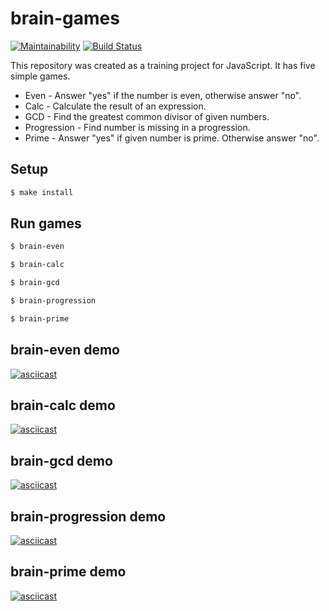 # brain-games

[![Maintainability](https://api.codeclimate.com/v1/badges/40d8b13e0c1d58385f97/maintainability)](https://codeclimate.com/github/maximvs286/frontend-project-lvl1/maintainability)
[![Build Status](https://travis-ci.org/maximvs286/frontend-project-lvl1.svg?branch=master)](https://travis-ci.org/maximvs286/frontend-project-lvl1)

This repository was created as a training project for JavaScript. It has five simple games.
* Even - Answer "yes" if the number is even, otherwise answer "no".
* Calc - Calculate the result of an expression.
* GCD - Find the greatest common divisor of given numbers.
* Progression - Find number is missing in a progression.
* Prime - Answer "yes" if given number is prime. Otherwise answer "no".

## Setup

```sh
$ make install
```

## Run games

```sh
$ brain-even
```
```sh
$ brain-calc
```
```sh
$ brain-gcd
```
```sh
$ brain-progression
```
```sh
$ brain-prime
```

## brain-even demo

[![asciicast](https://asciinema.org/a/283478.svg)](https://asciinema.org/a/283478)

## brain-calc demo

[![asciicast](https://asciinema.org/a/283481.svg)](https://asciinema.org/a/283481)

## brain-gcd demo

[![asciicast](https://asciinema.org/a/283484.svg)](https://asciinema.org/a/283484)

## brain-progression demo

[![asciicast](https://asciinema.org/a/283487.svg)](https://asciinema.org/a/283487)

## brain-prime demo

[![asciicast](https://asciinema.org/a/283489.svg)](https://asciinema.org/a/283489)